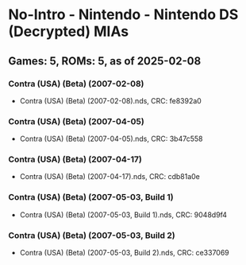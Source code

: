 # No-Intro - Nintendo - Nintendo DS (Decrypted) MIAs
## Games: 5, ROMs: 5, as of 2025-02-08

### Contra (USA) (Beta) (2007-02-08)
- Contra (USA) (Beta) (2007-02-08).nds, CRC: fe8392a0

### Contra (USA) (Beta) (2007-04-05)
- Contra (USA) (Beta) (2007-04-05).nds, CRC: 3b47c558

### Contra (USA) (Beta) (2007-04-17)
- Contra (USA) (Beta) (2007-04-17).nds, CRC: cdb81a0e

### Contra (USA) (Beta) (2007-05-03, Build 1)
- Contra (USA) (Beta) (2007-05-03, Build 1).nds, CRC: 9048d9f4

### Contra (USA) (Beta) (2007-05-03, Build 2)
- Contra (USA) (Beta) (2007-05-03, Build 2).nds, CRC: ce337069
